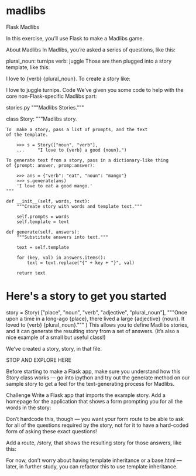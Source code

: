 # madlibs

Flask Madlibs

In this exercise, you’ll use Flask to make a Madlibs game.

About Madlibs
In Madlibs, you’re asked a series of questions, like this:

plural_noun: turnips
verb: juggle
Those are then plugged into a story template, like this:

I love to {verb} {plural_noun}.
To create a story like:

I love to juggle turnips.
Code
We’ve given you some code to help with the core non-Flask-specific Madlibs part:

stories.py
"""Madlibs Stories."""


class Story:
    """Madlibs story.

    To  make a story, pass a list of prompts, and the text
    of the template.

        >>> s = Story(["noun", "verb"],
        ...     "I love to {verb} a good {noun}.")

    To generate text from a story, pass in a dictionary-like thing
    of {prompt: answer, promp:answer):

        >>> ans = {"verb": "eat", "noun": "mango"}
        >>> s.generate(ans)
        'I love to eat a good mango.'
    """

    def __init__(self, words, text):
        """Create story with words and template text."""

        self.prompts = words
        self.template = text

    def generate(self, answers):
        """Substitute answers into text."""

        text = self.template

        for (key, val) in answers.items():
            text = text.replace("{" + key + "}", val)

        return text


# Here's a story to get you started


story = Story(
    ["place", "noun", "verb", "adjective", "plural_noun"],
    """Once upon a time in a long-ago {place}, there lived a
       large {adjective} {noun}. It loved to {verb} {plural_noun}."""
)
This allows you to define Madlibs stories, and it can generate the resulting story from a set of answers. (It’s also a nice example of a small but useful class!)

We’ve created a story, story, in that file.

STOP AND EXPLORE HERE

Before starting to make a Flask app, make sure you understand how this Story class works — go into ipython and try out the generate method on our sample story to get a feel for the text-generating process for Madlibs.

Challenge
Write a Flask app that imports the example story. Add a homepage for the application that shows a form prompting you for all the words in the story:

Don’t hardcode this, though — you want your form route to be able to ask for all of the questions required by the story, not for it to have a hard-coded form of asking these exact questions!

Add a route, /story, that shows the resulting story for those answers, like this:

For now, don’t worry about having template inheritance or a base.html — later, in further study, you can refactor this to use template inheritance.
